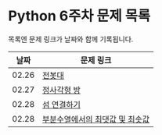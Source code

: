 # Python 6주차 문제 목록

목록엔 문제 링크가 날짜와 함께 기록됩니다.
  

|날짜|문제 링크|
|------|---|
|02.26|[전봇대](https://swexpertacademy.com/main/code/problem/problemDetail.do?contestProbId=AXO8QBw6Qu4DFAXS)
|02.27|[정사각형 방](https://swexpertacademy.com/main/code/problem/problemDetail.do?contestProbId=AV5LtJYKDzsDFAXc)
|02.28|[섬 연결하기](https://school.programmers.co.kr/learn/courses/30/lessons/42861)
|02.28|[부분수열에서의 최댓값 및 최솟값](https://swexpertacademy.com/main/code/userProblem/userProblemDetail.do?contestProbId=AW8pY_F6j9QDFASf)
